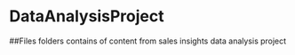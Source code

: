 # DataAnalysisProject
##Files folders contains of content from sales insights data analysis project
